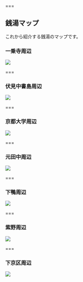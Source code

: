 
===

## 銭湯マップ

これから紹介する銭湯のマップです。

### 一乗寺周辺
![](1.png)

===

### 伏見中書島周辺
![](2.png)

===

### 京都大学周辺
![](3.png)

===

### 元田中周辺
![](4.png)

===

### 下鴨周辺
![](5.png)

===

### 紫野周辺
![](6.png)

===

### 下京区周辺
![](7.png)
